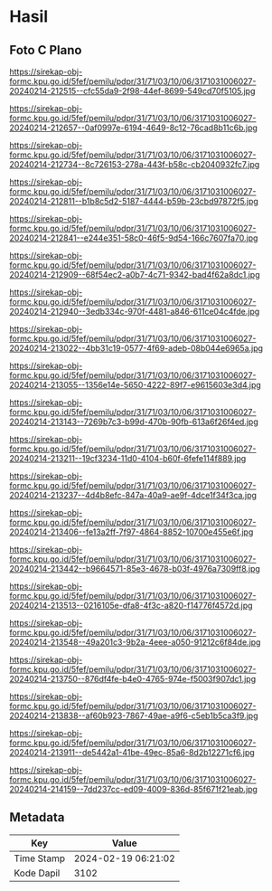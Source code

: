 # Hasil

## Foto C Plano

https://sirekap-obj-formc.kpu.go.id/5fef/pemilu/pdpr/31/71/03/10/06/3171031006027-20240214-212515--cfc55da9-2f98-44ef-8699-549cd70f5105.jpg

https://sirekap-obj-formc.kpu.go.id/5fef/pemilu/pdpr/31/71/03/10/06/3171031006027-20240214-212657--0af0997e-6194-4649-8c12-76cad8b11c6b.jpg

https://sirekap-obj-formc.kpu.go.id/5fef/pemilu/pdpr/31/71/03/10/06/3171031006027-20240214-212734--8c726153-278a-443f-b58c-cb2040932fc7.jpg

https://sirekap-obj-formc.kpu.go.id/5fef/pemilu/pdpr/31/71/03/10/06/3171031006027-20240214-212811--b1b8c5d2-5187-4444-b59b-23cbd97872f5.jpg

https://sirekap-obj-formc.kpu.go.id/5fef/pemilu/pdpr/31/71/03/10/06/3171031006027-20240214-212841--e244e351-58c0-46f5-9d54-166c7607fa70.jpg

https://sirekap-obj-formc.kpu.go.id/5fef/pemilu/pdpr/31/71/03/10/06/3171031006027-20240214-212909--68f54ec2-a0b7-4c71-9342-bad4f62a8dc1.jpg

https://sirekap-obj-formc.kpu.go.id/5fef/pemilu/pdpr/31/71/03/10/06/3171031006027-20240214-212940--3edb334c-970f-4481-a846-611ce04c4fde.jpg

https://sirekap-obj-formc.kpu.go.id/5fef/pemilu/pdpr/31/71/03/10/06/3171031006027-20240214-213022--4bb31c19-0577-4f69-adeb-08b044e6965a.jpg

https://sirekap-obj-formc.kpu.go.id/5fef/pemilu/pdpr/31/71/03/10/06/3171031006027-20240214-213055--1356e14e-5650-4222-89f7-e9615603e3d4.jpg

https://sirekap-obj-formc.kpu.go.id/5fef/pemilu/pdpr/31/71/03/10/06/3171031006027-20240214-213143--7269b7c3-b99d-470b-90fb-613a6f26f4ed.jpg

https://sirekap-obj-formc.kpu.go.id/5fef/pemilu/pdpr/31/71/03/10/06/3171031006027-20240214-213211--19cf3234-11d0-4104-b60f-6fefe114f889.jpg

https://sirekap-obj-formc.kpu.go.id/5fef/pemilu/pdpr/31/71/03/10/06/3171031006027-20240214-213237--4d4b8efc-847a-40a9-ae9f-4dce1f34f3ca.jpg

https://sirekap-obj-formc.kpu.go.id/5fef/pemilu/pdpr/31/71/03/10/06/3171031006027-20240214-213406--fe13a2ff-7f97-4864-8852-10700e455e6f.jpg

https://sirekap-obj-formc.kpu.go.id/5fef/pemilu/pdpr/31/71/03/10/06/3171031006027-20240214-213442--b9664571-85e3-4678-b03f-4976a7309ff8.jpg

https://sirekap-obj-formc.kpu.go.id/5fef/pemilu/pdpr/31/71/03/10/06/3171031006027-20240214-213513--0216105e-dfa8-4f3c-a820-f14776f4572d.jpg

https://sirekap-obj-formc.kpu.go.id/5fef/pemilu/pdpr/31/71/03/10/06/3171031006027-20240214-213548--49a201c3-9b2a-4eee-a050-91212c6f84de.jpg

https://sirekap-obj-formc.kpu.go.id/5fef/pemilu/pdpr/31/71/03/10/06/3171031006027-20240214-213750--876df4fe-b4e0-4765-974e-f5003f907dc1.jpg

https://sirekap-obj-formc.kpu.go.id/5fef/pemilu/pdpr/31/71/03/10/06/3171031006027-20240214-213838--af60b923-7867-49ae-a9f6-c5eb1b5ca3f9.jpg

https://sirekap-obj-formc.kpu.go.id/5fef/pemilu/pdpr/31/71/03/10/06/3171031006027-20240214-213911--de5442a1-41be-49ec-85a6-8d2b12271cf6.jpg

https://sirekap-obj-formc.kpu.go.id/5fef/pemilu/pdpr/31/71/03/10/06/3171031006027-20240214-214159--7dd237cc-ed09-4009-836d-85f671f21eab.jpg


## Metadata

| Key        | Value               |
| ---------- | ------------------- |
| Time Stamp | 2024-02-19 06:21:02 |
| Kode Dapil | 3102                |



